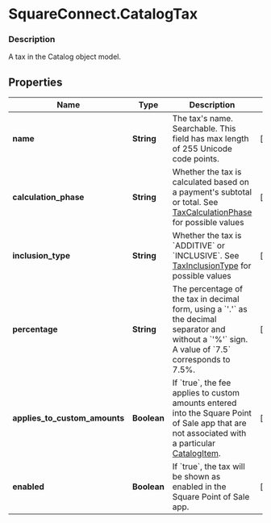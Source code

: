 # SquareConnect.CatalogTax

### Description

A tax in the Catalog object model.

## Properties
Name | Type | Description | Notes
------------ | ------------- | ------------- | -------------
**name** | **String** | The tax&#39;s name. Searchable. This field has max length of 255 Unicode code points. | [optional] 
**calculation_phase** | **String** | Whether the tax is calculated based on a payment&#39;s subtotal or total. See [TaxCalculationPhase](#type-taxcalculationphase) for possible values | [optional] 
**inclusion_type** | **String** | Whether the tax is &#x60;ADDITIVE&#x60; or &#x60;INCLUSIVE&#x60;. See [TaxInclusionType](#type-taxinclusiontype) for possible values | [optional] 
**percentage** | **String** | The percentage of the tax in decimal form, using a &#x60;&#39;.&#39;&#x60; as the decimal separator and without a &#x60;&#39;%&#39;&#x60; sign. A value of &#x60;7.5&#x60; corresponds to 7.5%. | [optional] 
**applies_to_custom_amounts** | **Boolean** | If &#x60;true&#x60;, the fee applies to custom amounts entered into the Square Point of Sale app that are not associated with a particular [CatalogItem](#type-catalogitem). | [optional] 
**enabled** | **Boolean** | If &#x60;true&#x60;, the tax will be shown as enabled in the Square Point of Sale app. | [optional] 


